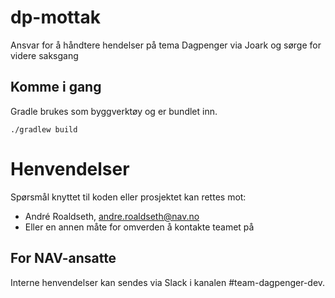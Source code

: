# dp-mottak

Ansvar for å håndtere hendelser på tema Dagpenger via Joark og sørge for videre saksgang


## Komme i gang

Gradle brukes som byggverktøy og er bundlet inn.

```
./gradlew build
```

# Henvendelser

Spørsmål knyttet til koden eller prosjektet kan rettes mot:

* André Roaldseth, andre.roaldseth@nav.no
* Eller en annen måte for omverden å kontakte teamet på

## For NAV-ansatte

Interne henvendelser kan sendes via Slack i kanalen #team-dagpenger-dev.
